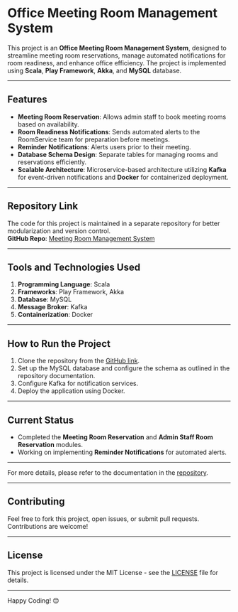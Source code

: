 
# Office Meeting Room Management System

This project is an **Office Meeting Room Management System**, designed to streamline meeting room reservations, manage automated notifications for room readiness, and enhance office efficiency. The project is implemented using **Scala**, **Play Framework**, **Akka**, and **MySQL** database.

---

## Features

- **Meeting Room Reservation**: Allows admin staff to book meeting rooms based on availability.
- **Room Readiness Notifications**: Sends automated alerts to the RoomService team for preparation before meetings.
- **Reminder Notifications**: Alerts users prior to their meeting.
- **Database Schema Design**: Separate tables for managing rooms and reservations efficiently.
- **Scalable Architecture**: Microservice-based architecture utilizing **Kafka** for event-driven notifications and **Docker** for containerized deployment.

---

## Repository Link

The code for this project is maintained in a separate repository for better modularization and version control.  
**GitHub Repo**: [Meeting Room Management System](https://github.com/anuragk456/MeetingRoom)

---

## Tools and Technologies Used

1. **Programming Language**: Scala
2. **Frameworks**: Play Framework, Akka
3. **Database**: MySQL
4. **Message Broker**: Kafka
5. **Containerization**: Docker

---

## How to Run the Project

1. Clone the repository from the [GitHub link](https://github.com/anuragk456/MeetingRoom).
2. Set up the MySQL database and configure the schema as outlined in the repository documentation.
3. Configure Kafka for notification services.
4. Deploy the application using Docker.

---

## Current Status

- Completed the **Meeting Room Reservation** and **Admin Staff Room Reservation** modules.
- Working on implementing **Reminder Notifications** for automated alerts.

---

For more details, please refer to the documentation in the [repository](https://github.com/anuragk456/MeetingRoomCaseStudy).

---

## Contributing

Feel free to fork this project, open issues, or submit pull requests. Contributions are welcome!

---

## License

This project is licensed under the MIT License - see the [LICENSE](LICENSE) file for details.

---

Happy Coding! 😊
